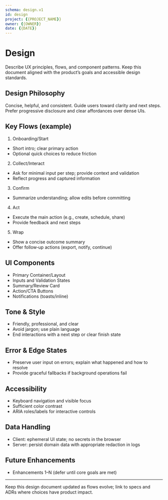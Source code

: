 ```yaml
---
schema: design.v1
id: design
project: {{PROJECT_NAME}}
owner: {{OWNER}}
date: {{DATE}}
---
```


# Design

Describe UX principles, flows, and component patterns. Keep this document aligned with the product’s goals and accessible design standards.

## Design Philosophy

Concise, helpful, and consistent. Guide users toward clarity and next steps. Prefer progressive disclosure and clear affordances over dense UIs.

## Key Flows (example)

1) Onboarding/Start
- Short intro; clear primary action
- Optional quick choices to reduce friction

2) Collect/Interact
- Ask for minimal input per step; provide context and validation
- Reflect progress and captured information

3) Confirm
- Summarize understanding; allow edits before committing

4) Act
- Execute the main action (e.g., create, schedule, share)
- Provide feedback and next steps

5) Wrap
- Show a concise outcome summary
- Offer follow‑up actions (export, notify, continue)

## UI Components

- Primary Container/Layout
- Inputs and Validation States
- Summary/Review Card
- Action/CTA Buttons
- Notifications (toasts/inline)

## Tone & Style

- Friendly, professional, and clear
- Avoid jargon; use plain language
- End interactions with a next step or clear finish state

## Error & Edge States

- Preserve user input on errors; explain what happened and how to resolve
- Provide graceful fallbacks if background operations fail

## Accessibility

- Keyboard navigation and visible focus
- Sufficient color contrast
- ARIA roles/labels for interactive controls

## Data Handling

- Client: ephemeral UI state; no secrets in the browser
- Server: persist domain data with appropriate redaction in logs

## Future Enhancements

- Enhancements 1–N (defer until core goals are met)

---

Keep this design document updated as flows evolve; link to specs and ADRs where choices have product impact.
